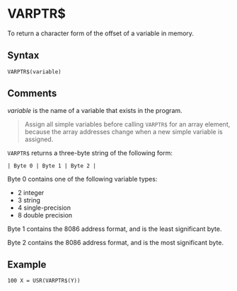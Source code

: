 # VARPTR$

To return a character form of the offset of a variable in memory.

## Syntax

`VARPTR$(variable)`

## Comments

*variable* is the name of a variable that exists in the program.

> Assign all simple variables before calling `VARPTR$` for an array element, because the array addresses change when a new simple variable is assigned.

`VARPTR$` returns a three-byte string of the following form:

`| Byte 0 | Byte 1 | Byte 2 |`

Byte 0 contains one of the following variable types:

* 2 integer
* 3 string
* 4 single-precision
* 8 double precision

Byte 1 contains the 8086 address format, and is the least significant byte.

Byte 2 contains the 8086 address format, and is the most significant byte.

## Example

```vb
100 X = USR(VARPTR$(Y))
```
